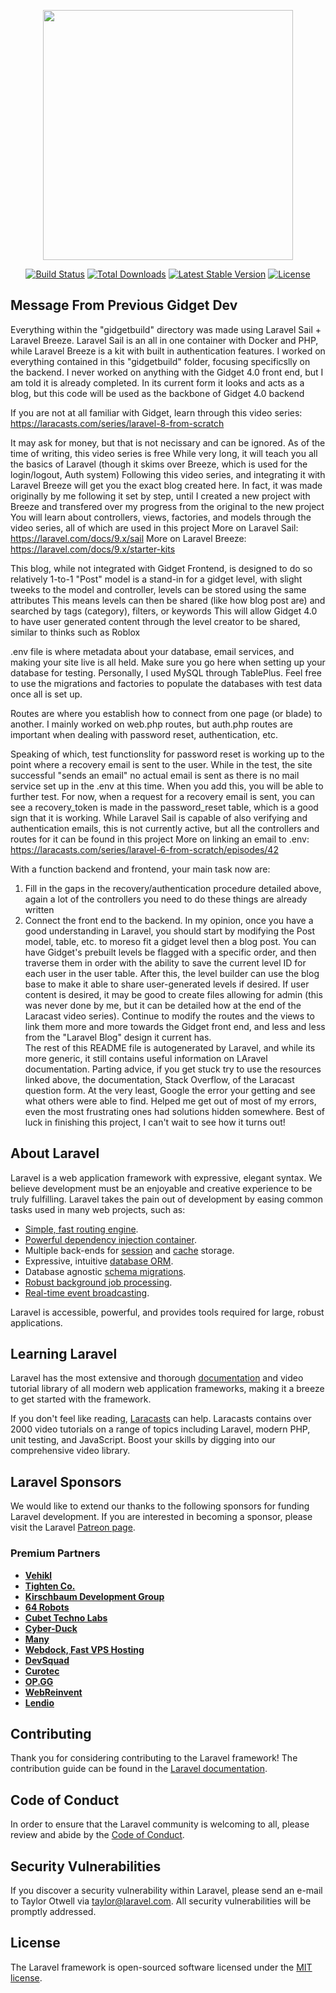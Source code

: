 <p align="center"><a href="https://laravel.com" target="_blank"><img src="https://raw.githubusercontent.com/laravel/art/master/logo-lockup/5%20SVG/2%20CMYK/1%20Full%20Color/laravel-logolockup-cmyk-red.svg" width="400"></a></p>

<p align="center">
<a href="https://travis-ci.org/laravel/framework"><img src="https://travis-ci.org/laravel/framework.svg" alt="Build Status"></a>
<a href="https://packagist.org/packages/laravel/framework"><img src="https://img.shields.io/packagist/dt/laravel/framework" alt="Total Downloads"></a>
<a href="https://packagist.org/packages/laravel/framework"><img src="https://img.shields.io/packagist/v/laravel/framework" alt="Latest Stable Version"></a>
<a href="https://packagist.org/packages/laravel/framework"><img src="https://img.shields.io/packagist/l/laravel/framework" alt="License"></a>
</p>

## Message From Previous Gidget Dev
Everything within the "gidgetbuild" directory was made using Laravel Sail + Laravel Breeze. Laravel Sail is an all in one container with Docker and PHP, while Laravel Breeze is a kit with built in authentication features. I worked on everything contained in this "gidgetbuild" folder, focusing specificslly on the backend. I never worked on anything with the Gidget 4.0 front end, but I am told it is already completed. 
In its current form it looks and acts as a blog, but this code will be used as the backbone of Gidget 4.0 backend


If you are not at all familiar with Gidget, learn through this video series: https://laracasts.com/series/laravel-8-from-scratch


It may ask for money, but that is not necissary and can be ignored. As of the time of writing, this video series is free
While very long, it will teach you all the basics of Laravel (though it skims over Breeze, which is used for the login/logout, Auth system)
Following this video series, and integrating it with Laravel Breeze will get you the exact blog created here. In fact, it was made originally by me following it set by step, until I created a new project with Breeze and transfered over my progress from the original to the new project
You will learn about controllers, views, factories, and models through the video series, all of which are used in this project
More on Laravel Sail: https://laravel.com/docs/9.x/sail
More on Laravel Breeze: https://laravel.com/docs/9.x/starter-kits


This blog, while not integrated with Gidget Frontend, is designed to do so relatively 1-to-1
"Post" model is a stand-in for a gidget level, with slight tweeks to the model and controller, levels can be stored using the same attributes
This means levels can then be shared (like how blog post are) and searched by tags (category), filters, or keywords
This will allow Gidget 4.0 to have user generated content through the level creator to be shared, similar to thinks such as Roblox

.env file is where metadata about your database, email services, and making your site live is all held. Make sure you go here when setting up your database for testing. Personally, I used MySQL through TablePlus. Feel free to use the migrations and factories to populate the databases with test data once all is set up.

Routes are where you establish how to connect from one page (or blade) to another. I mainly worked on web.php routes, but auth.php routes are important when dealing with password reset, authentication, etc.

Speaking of which, test functionslity for password reset is working up to the point where a recovery email is sent to the user. While in the test, the site
successful "sends an email" no actual email is sent as there is no mail service set up in the .env at this time. When you add this, you will be able to further test. For now, when a request for a recovery email is sent, you can see a recovery_token is made in the password_reset table, which is a good sign that it is working. While Laravel Sail is capable of also verifying and authentication emails, this is not currently active, but all the controllers and routes for it can be found in this project
More on linking an email to .env: https://laracasts.com/series/laravel-6-from-scratch/episodes/42


With a function backend and frontend, your main task now are: 
1) Fill in the gaps in the recovery/authentication procedure detailed above, again a lot of the controllers you need to do these things are already written 
2) Connect the front end to the backend. In my opinion, once you have a good understanding in Laravel, you should start by modifying the Post model, table, etc. to moreso fit a gidget level then a blog post. You can have Gidget's prebuilt levels be flagged with a specific order, and then traverse them in order with the ability to save the current level ID for each user in the user table. After this, the level builder can use the blog base to make it able to share user-generated levels if desired. If user content is desired, it may be good to create files allowing for admin (this was never done by me, but it can be detailed how at the end of the Laracast video series). Continue to modify the routes and the views to link them more and more towards the Gidget front end, and less and less from the "Laravel Blog" design it current has.  
The rest of this README file is autogenerated by Laravel, and while its more generic, it still contains useful information on LAravel documentation. Parting advice, if you get stuck try to use the resources linked above, the documentation, Stack Overflow, of the Laracast question form. At the very least, Google the error your getting and see what others were able to find. Helped me get out of most of my errors, even the most frustrating ones had solutions hidden somewhere. Best of luck in finishing this project, I can't wait to see how it turns out!


## About Laravel

Laravel is a web application framework with expressive, elegant syntax. We believe development must be an enjoyable and creative experience to be truly fulfilling. Laravel takes the pain out of development by easing common tasks used in many web projects, such as:

- [Simple, fast routing engine](https://laravel.com/docs/routing).
- [Powerful dependency injection container](https://laravel.com/docs/container).
- Multiple back-ends for [session](https://laravel.com/docs/session) and [cache](https://laravel.com/docs/cache) storage.
- Expressive, intuitive [database ORM](https://laravel.com/docs/eloquent).
- Database agnostic [schema migrations](https://laravel.com/docs/migrations).
- [Robust background job processing](https://laravel.com/docs/queues).
- [Real-time event broadcasting](https://laravel.com/docs/broadcasting).

Laravel is accessible, powerful, and provides tools required for large, robust applications.

## Learning Laravel

Laravel has the most extensive and thorough [documentation](https://laravel.com/docs) and video tutorial library of all modern web application frameworks, making it a breeze to get started with the framework.

If you don't feel like reading, [Laracasts](https://laracasts.com) can help. Laracasts contains over 2000 video tutorials on a range of topics including Laravel, modern PHP, unit testing, and JavaScript. Boost your skills by digging into our comprehensive video library.

## Laravel Sponsors

We would like to extend our thanks to the following sponsors for funding Laravel development. If you are interested in becoming a sponsor, please visit the Laravel [Patreon page](https://patreon.com/taylorotwell).

### Premium Partners

- **[Vehikl](https://vehikl.com/)**
- **[Tighten Co.](https://tighten.co)**
- **[Kirschbaum Development Group](https://kirschbaumdevelopment.com)**
- **[64 Robots](https://64robots.com)**
- **[Cubet Techno Labs](https://cubettech.com)**
- **[Cyber-Duck](https://cyber-duck.co.uk)**
- **[Many](https://www.many.co.uk)**
- **[Webdock, Fast VPS Hosting](https://www.webdock.io/en)**
- **[DevSquad](https://devsquad.com)**
- **[Curotec](https://www.curotec.com/services/technologies/laravel/)**
- **[OP.GG](https://op.gg)**
- **[WebReinvent](https://webreinvent.com/?utm_source=laravel&utm_medium=github&utm_campaign=patreon-sponsors)**
- **[Lendio](https://lendio.com)**

## Contributing

Thank you for considering contributing to the Laravel framework! The contribution guide can be found in the [Laravel documentation](https://laravel.com/docs/contributions).

## Code of Conduct

In order to ensure that the Laravel community is welcoming to all, please review and abide by the [Code of Conduct](https://laravel.com/docs/contributions#code-of-conduct).

## Security Vulnerabilities

If you discover a security vulnerability within Laravel, please send an e-mail to Taylor Otwell via [taylor@laravel.com](mailto:taylor@laravel.com). All security vulnerabilities will be promptly addressed.

## License

The Laravel framework is open-sourced software licensed under the [MIT license](https://opensource.org/licenses/MIT).
